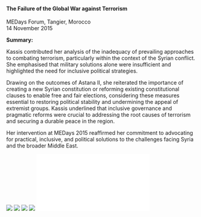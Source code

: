 <h4>The Failure of the Global War against Terrorism</h4>

MEDays Forum, Tangier, Morocco<br>
14 November 2015<br>

<b>Summary:</b>	

Kassis contributed her analysis of the inadequacy of prevailing approaches to combating terrorism, particularly within the context of the Syrian conflict. She emphasised that military solutions alone were insufficient and highlighted the need for inclusive political strategies.

Drawing on the outcomes of Astana II, she reiterated the importance of creating a new Syrian constitution or reforming existing constitutional clauses to enable free and fair elections, considering these measures essential to restoring political stability and undermining the appeal of extremist groups. Kassis underlined that inclusive governance and pragmatic reforms were crucial to addressing the root causes of terrorism and securing a durable peace in the region.

Her intervention at MEDays 2015 reaffirmed her commitment to advocating for practical, inclusive, and political solutions to the challenges facing Syria and the broader Middle East.

![](99.JPG)
![](100.JPG)
![](101.JPG)
![](102.JPG)
![](103.pdf)
<p></p>

